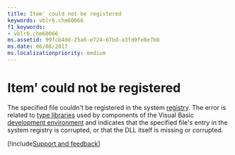 ```yaml
---
title: Item' could not be registered
keywords: vblr6.chm60066
f1_keywords:
- vblr6.chm60066
ms.assetid: 99fcb4dd-25a0-e724-67bd-a3fd0fe8e7b0
ms.date: 06/08/2017
ms.localizationpriority: medium
---
```



# Item' could not be registered

The specified file couldn't be registered in the system [registry](../../Glossary/vbe-glossary.md#registry). The error is related to [type libraries](../../Glossary/vbe-glossary.md#type-library) used by components of the Visual Basic [development environment](../../Glossary/vbe-glossary.md#development-environment) and indicates that the specified file's entry in the system registry is corrupted, or that the DLL itself is missing or corrupted.

[!include[Support and feedback](~/includes/feedback-boilerplate.md)]